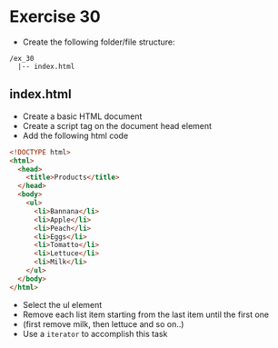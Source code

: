# Exercise 30

- Create the following folder/file structure:

```
/ex_30
  |-- index.html
```

## index.html

- Create a basic HTML document
- Create a script tag on the document head element
- Add the following html code

```html
<!DOCTYPE html>
<html>
  <head>
    <title>Products</title>
  </head>
  <body>
    <ul>
      <li>Bannana</li>
      <li>Apple</li>
      <li>Peach</li>
      <li>Eggs</li>
      <li>Tomatto</li>
      <li>Lettuce</li>
      <li>Milk</li>
    </ul>
  </body>
</html>
```

- Select the ul element
- Remove each list item starting from the last item until the first one
- (first remove milk, then lettuce and so on..)
- Use a `iterator` to accomplish this task
